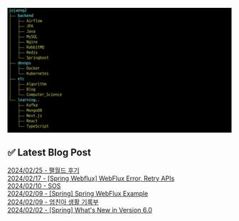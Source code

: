 ![image](./image/231205.png)

## ✅ Latest Blog Post

[2024/02/25 - 팰월드 후기](http://blog.naver.com/ds4ouj/223364465593?fromRss=true) <br/>
[2024/02/17 - [Spring Webflux] WebFlux Error, Retry APIs](http://blog.naver.com/ds4ouj/223356912161?fromRss=true) <br/>
[2024/02/10 - SOS](http://blog.naver.com/ds4ouj/223350040433?fromRss=true) <br/>
[2024/02/09 - [Spring] Spring WebFlux Example](http://blog.naver.com/ds4ouj/223349453395?fromRss=true) <br/>
[2024/02/09 - 엄친아 생활 기록부](http://blog.naver.com/ds4ouj/223349260485?fromRss=true) <br/>
[2024/02/02 - [Spring] What's New in Version 6.0](http://blog.naver.com/ds4ouj/223342461283?fromRss=true) <br/>
